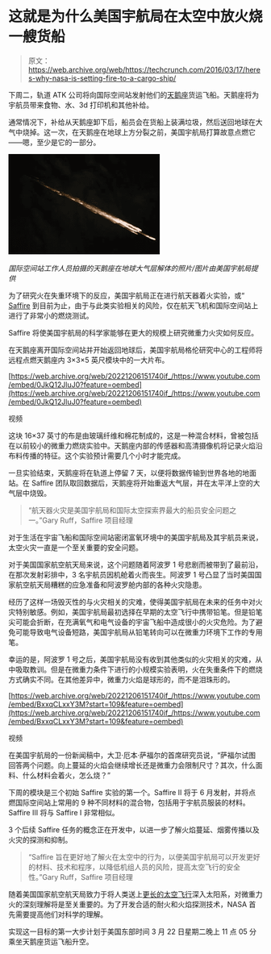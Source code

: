 # 这就是为什么美国宇航局在太空中放火烧一艘货船

> 原文：<https://web.archive.org/web/https://techcrunch.com/2016/03/17/heres-why-nasa-is-setting-fire-to-a-cargo-ship/>

下周二，轨道 ATK 公司将向国际空间站发射他们的[天鹅座](https://web.archive.org/web/20221206151740/http://www.nasa.gov/press-release/nasa-tv-coverage-set-for-fifth-orbital-atk-resupply-mission-to-space-station-0/)货运飞船。天鹅座将为宇航员带来食物、水、3d 打印机和其他补给。

通常情况下，补给从天鹅座卸下后，船员会在货船上装满垃圾，然后送回地球在大气中烧掉。这一次，在天鹅座在地球上方分裂之前，美国宇航局打算故意点燃它——嗯，至少是它的一部分。

![Photo of Cygnus breaking up in the Earth's atmosphere taken by an ISS crew member / Image courtesy of NASA](img/e87634a300cff0aa2341ad78a54d29bc.png)

*国际空间站工作人员拍摄的天鹅座在地球大气层解体的照片/图片由美国宇航局提供*

为了研究火在失重环境下的反应，美国宇航局正在进行航天器着火实验，或“ [Saffire](https://web.archive.org/web/20221206151740/https://www.nasa.gov/press-release/nasa-pursues-burning-desire-to-study-fire-safety-in-space) 到目前为止，由于与此类实验相关的风险，仅在航天飞机和国际空间站上进行了非常小的燃烧测试。

Saffire 将使美国宇航局的科学家能够在更大的规模上研究微重力火灾如何反应。

在天鹅座离开国际空间站并开始返回地球后，美国宇航局格伦研究中心的工程师将远程点燃天鹅座内 3×3×5 英尺模块中的一大片布。

[https://web.archive.org/web/20221206151740if_/https://www.youtube.com/embed/0JkQ12JluJ0?feature=oembed](https://web.archive.org/web/20221206151740if_/https://www.youtube.com/embed/0JkQ12JluJ0?feature=oembed)

视频

这块 16×37 英寸的布是由玻璃纤维和棉花制成的，这是一种混合材料，曾被包括在以前较小的微重力燃烧实验中。天鹅座内部的传感器和高清摄像机将记录火焰沿布料传播的特征。这个实验预计需要几个小时才能完成。

一旦实验结束，天鹅座将在轨道上停留 7 天，以便将数据传输到世界各地的地面站。在 Saffire 团队取回数据后，天鹅座将开始重返大气层，并在太平洋上空的大气层中烧毁。

> “航天器火灾是美国宇航局和国际太空探索界最大的船员安全问题之一。”Gary Ruff，Saffire 项目经理

对于生活在宇宙飞船和国际空间站密闭富氧环境中的美国宇航局及其宇航员来说，太空火灾一直是一个至关重要的安全问题。

对于美国国家航空航天局来说，这个问题随着阿波罗 1 号悲剧而被带到了最前沿，在那次发射彩排中，3 名宇航员因机舱着火而丧生。阿波罗 1 号凸显了当时美国国家航空航天局糟糕的应急准备和阿波罗舱内部的各种火灾隐患。

经历了这样一场毁灭性的与火灾相关的灾难，使得美国宇航局在未来的任务中对火灾特别敏感。例如，美国宇航局最初选择在早期的太空飞行中携带铅笔。但是铅笔尖可能会折断，在充满氧气和电气设备的宇宙飞船中造成很小的火灾危险。为了避免可能导致电气设备短路，美国宇航局从铅笔转向可以在微重力环境下工作的专用笔。

幸运的是，阿波罗 1 号之后，美国宇航局没有收到其他类似的火灾相关的灾难，从中吸取教训。但是在微重力条件下进行的小规模实验表明，火在失重条件下的燃烧方式确实不同。在其他差异中，微重力火焰是球形的，而不是泪珠形的。

[https://web.archive.org/web/20221206151740if_/https://www.youtube.com/embed/BxxqCLxxY3M?start=109&feature=oembed](https://web.archive.org/web/20221206151740if_/https://www.youtube.com/embed/BxxqCLxxY3M?start=109&feature=oembed)

视频

在美国宇航局的一份新闻稿中，大卫·厄本·萨福尔的首席研究员说，“萨福尔试图回答两个问题。向上蔓延的火焰会继续增长还是微重力会限制尺寸？其次，什么面料、什么材料会着火，怎么烧？”

下周的模块是三个初始 Saffire 实验的第一个。Saffire II 将于 6 月发射，并将点燃国际空间站上常用的 9 种不同材料的混合物，包括用于宇航员服装的材料。Saffire III 将与 Saffire I 非常相似。

3 个后续 Saffire 任务的概念正在开发中，以进一步了解火焰蔓延、烟雾传播以及火灾的探测和抑制。

> “Saffire 旨在更好地了解火在太空中的行为，以便美国宇航局可以开发更好的材料、技术和程序，以降低机组人员的风险，提高太空飞行的安全性。”Gary Ruff，Saffire 项目经理

随着美国国家航空航天局致力于将人类送上[更长的太空飞行](https://web.archive.org/web/20221206151740/https://beta.techcrunch.com/2016/03/11/astronaut-scott-kelly-will-retire-from-nasa-next-month/)深入太阳系，对微重力火的深刻理解将是至关重要的。为了开发合适的耐火和火焰探测技术，NASA 首先需要提高他们对科学的理解。

实现这一目标的第一大步计划于美国东部时间 3 月 22 日星期二晚上 11 点 05 分乘坐天鹅座货运飞船升空。